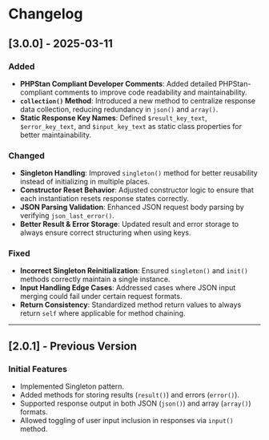 # Changelog

## [3.0.0] - 2025-03-11
### Added
- **PHPStan Compliant Developer Comments**: Added detailed PHPStan-compliant comments to improve code readability and maintainability.
- **`collection()` Method**: Introduced a new method to centralize response data collection, reducing redundancy in `json()` and `array()`.
- **Static Response Key Names**: Defined `$result_key_text`, `$error_key_text`, and `$input_key_text` as static class properties for better maintainability.

### Changed
- **Singleton Handling**: Improved `singleton()` method for better reusability instead of initializing in multiple places.
- **Constructor Reset Behavior**: Adjusted constructor logic to ensure that each instantiation resets response states correctly.
- **JSON Parsing Validation**: Enhanced JSON request body parsing by verifying `json_last_error()`.
- **Better Result & Error Storage**: Updated result and error storage to always ensure correct structuring when using keys.

### Fixed
- **Incorrect Singleton Reinitialization**: Ensured `singleton()` and `init()` methods correctly maintain a single instance.
- **Input Handling Edge Cases**: Addressed cases where JSON input merging could fail under certain request formats.
- **Return Consistency**: Standardized method return values to always return `self` where applicable for method chaining.

---

## [2.0.1] - Previous Version
### Initial Features
- Implemented Singleton pattern.
- Added methods for storing results (`result()`) and errors (`error()`).
- Supported response output in both JSON (`json()`) and array (`array()`) formats.
- Allowed toggling of user input inclusion in responses via `input()` method.

